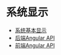 # 系统显示

*   [系统基本显示](/pages/viewpage.action?pageId=10030651)
*   [后端Angular API](/pages/viewpage.action?pageId=10030654)
*   [前端Angular API](/pages/viewpage.action?pageId=10030670)